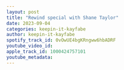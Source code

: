 ```yaml
---
layout: post
title: "Rewind special with Shane Taylor"
date: 2023-09-04
categories: keepin-it-kayfabe
author: keepin-it-kayfabe
spotify_track_id: 0vOwUE4bgKRngww6hbADRF
youtube_video_id: 
apple_track_id: 1000424757101
youtube_metadata: 
---
```

